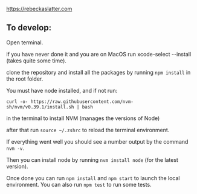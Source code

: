 https://rebeckaslatter.com

## To develop:

Open terminal.

if you have never done it and you are on MacOS run xcode-select --install (takes quite some time).

clone the repository and install all the packages by running `npm install` in the root folder.

You must have node installed, and if not run:

`curl -o- https://raw.githubusercontent.com/nvm-sh/nvm/v0.39.1/install.sh | bash`

in the terminal to install NVM (manages the versions of Node)

after that run `source ~/.zshrc` to reload the terminal environment.

If everything went well you should see a number output by the command `nvm -v`.

Then you can install node by running `nvm install node` (for the latest version).

Once done you can run `npm install` and `npm start` to launch the local environment. You can also run `npm test` to run some tests.